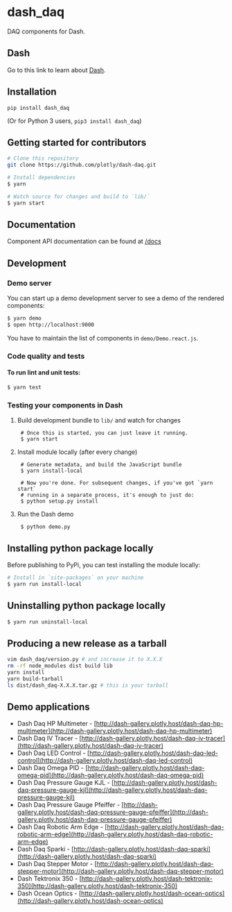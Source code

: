 # dash_daq

DAQ components for Dash.

## Dash

Go to this link to learn about [Dash](https://plot.ly/products/dash/).

## Installation

`pip install dash_daq` 

(Or for Python 3 users, `pip3 install dash_daq`)

## Getting started for contributors

```sh
# Clone this repository
git clone https://github.com/plotly/dash-daq.git

# Install dependencies
$ yarn

# Watch source for changes and build to `lib/`
$ yarn start
```

## Documentation
Component API documentation can be found at [/docs](/docs)

## Development

### Demo server

You can start up a demo development server to see a demo of the rendered
components:

```sh
$ yarn demo
$ open http://localhost:9000
```

You have to maintain the list of components in `demo/Demo.react.js`.

### Code quality and tests

#### To run lint and unit tests:

```sh
$ yarn test
```

### Testing your components in Dash

1. Build development bundle to `lib/` and watch for changes

        # Once this is started, you can just leave it running.
        $ yarn start

2. Install module locally (after every change)

        # Generate metadata, and build the JavaScript bundle
        $ yarn install-local

        # Now you're done. For subsequent changes, if you've got `yarn start`
        # running in a separate process, it's enough to just do:
        $ python setup.py install

3. Run the Dash demo

        $ python demo.py


## Installing python package locally

Before publishing to PyPi, you can test installing the module locally:

```sh
# Install in `site-packages` on your machine
$ yarn run install-local
```

## Uninstalling python package locally

```sh
$ yarn run uninstall-local
```


## Producing a new release as a tarball

```sh
vim dash_daq/version.py # and increase it to X.X.X
rm -rf node_modules dist build lib
yarn install
yarn build-tarball
ls dist/dash_daq-X.X.X.tar.gz # this is your tarball
```

## Demo applications 
 * Dash Daq HP Multimeter - [http://dash-gallery.plotly.host/dash-daq-hp-multimeter](http://dash-gallery.plotly.host/dash-daq-hp-multimeter)
 * Dash Daq IV Tracer - [http://dash-gallery.plotly.host/dash-daq-iv-tracer](http://dash-gallery.plotly.host/dash-daq-iv-tracer)
 * Dash Daq LED Control - [http://dash-gallery.plotly.host/dash-daq-led-control](http://dash-gallery.plotly.host/dash-daq-led-control)
 * Dash Daq Omega PID - [http://dash-gallery.plotly.host/dash-daq-omega-pid](http://dash-gallery.plotly.host/dash-daq-omega-pid)
 * Dash Daq Pressure Gauge KJL - [http://dash-gallery.plotly.host/dash-daq-pressure-gauge-kjl](http://dash-gallery.plotly.host/dash-daq-pressure-gauge-kjl)
 * Dash Daq Pressure Gauge Pfeiffer - [http://dash-gallery.plotly.host/dash-daq-pressure-gauge-pfeiffer](http://dash-gallery.plotly.host/dash-daq-pressure-gauge-pfeiffer)
 * Dash Daq Robotic Arm Edge - [http://dash-gallery.plotly.host/dash-daq-robotic-arm-edge](http://dash-gallery.plotly.host/dash-daq-robotic-arm-edge)
 * Dash Daq Sparki - [http://dash-gallery.plotly.host/dash-daq-sparki](http://dash-gallery.plotly.host/dash-daq-sparki)
 * Dash Daq Stepper Motor - [http://dash-gallery.plotly.host/dash-daq-stepper-motor](http://dash-gallery.plotly.host/dash-daq-stepper-motor)
 * Dash Tektronix 350 - [http://dash-gallery.plotly.host/dash-tektronix-350](http://dash-gallery.plotly.host/dash-tektronix-350)
 * Dash Ocean Optics - [http://dash-gallery.plotly.host/dash-ocean-optics](http://dash-gallery.plotly.host/dash-ocean-optics)
